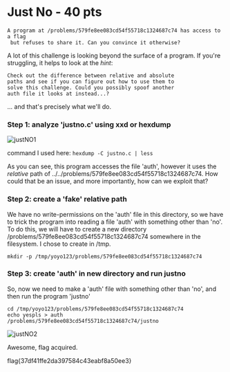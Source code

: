 # **Just No - 40 pts**

```
A program at /problems/579fe8ee083cd54f55718c1324687c74 has access to a flag
 but refuses to share it. Can you convince it otherwise?
```

A lot of this challenge is looking beyond the surface of a program. If you're struggling,
it helps to look at the *hint*:

```
Check out the difference between relative and absolute
paths and see if you can figure out how to use them to
solve this challenge. Could you possibly spoof another
auth file it looks at instead...?
```

... and that's precisely what we'll do.


### **Step 1: analyze 'justno.c' using xxd or hexdump**
![justNO1](/home/bryce/Pictures/justNO1.png)

command I used here: `hexdump -C justno.c | less`

As you can see, this program accesses the file 'auth', however it uses the *relative*
path of ../../problems/579fe8ee083cd54f55718c1324687c74. How could that be an
issue, and more importantly, how can we exploit that?


### **Step 2: create a 'fake' relative path**
We have no write-permissions on the 'auth' file in this directory, so we have to trick
the program into reading a file 'auth' with something other than 'no'.
To do this, we will have to create a new directory /problems/579fe8ee083cd54f55718c1324687c74 somewhere in the filesystem. I chose to create in /tmp.
```
mkdir -p /tmp/yoyo123/problems/579fe8ee083cd54f55718c1324687c74
```


### **Step 3: create 'auth' in new directory and run justno**
So, now we need to make a 'auth' file with something other than 'no', and then run the program 'justno'
```
cd /tmp/yoyo123/problems/579fe8ee083cd54f55718c1324687c74
echo yespls > auth
/problems/579fe8ee083cd54f55718c1324687c74/justno
```
![justNO2](/home/bryce/Pictures/justNO2.png)

Awesome, flag acquired.





flag{37df41ffe2da397584c43eabf8a50ee3}

